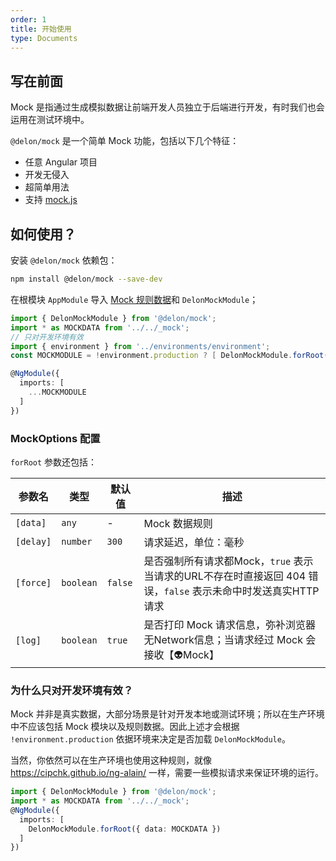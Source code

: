 ```yaml
---
order: 1
title: 开始使用
type: Documents
---
```


## 写在前面

Mock 是指通过生成模拟数据让前端开发人员独立于后端进行开发，有时我们也会运用在测试环境中。

`@delon/mock` 是一个简单 Mock 功能，包括以下几个特征：

- 任意 Angular 项目
- 开发无侵入
- 超简单用法
- 支持 [mock.js](http://mockjs.com/)

## 如何使用？

安装 `@delon/mock` 依赖包：

```bash
npm install @delon/mock --save-dev
```

在根模块 `AppModule` 导入 [Mock 规则数据](/mock/rule)和 `DelonMockModule`；

```ts
import { DelonMockModule } from '@delon/mock';
import * as MOCKDATA from '../../_mock';
// 只对开发环境有效
import { environment } from '../environments/environment';
const MOCKMODULE = !environment.production ? [ DelonMockModule.forRoot({ data: MOCKDATA }) ] : [];

@NgModule({
  imports: [
    ...MOCKMODULE
  ]
})
```

### MockOptions 配置

`forRoot` 参数还包括：

| 参数名 | 类型 | 默认值 | 描述 |
| ----- | --- | --- | --- |
| `[data]` | `any` | - | Mock 数据规则 |
| `[delay]` | `number` | `300` | 请求延迟，单位：毫秒 |
| `[force]` | `boolean` | `false` | 是否强制所有请求都Mock，`true` 表示当请求的URL不存在时直接返回 404 错误，`false` 表示未命中时发送真实HTTP请求 |
| `[log]` | `boolean` | `true` | 是否打印 Mock 请求信息，弥补浏览器无Network信息；当请求经过 Mock 会接收【👽Mock】 |

### 为什么只对开发环境有效？

Mock 并非是真实数据，大部分场景是针对开发本地或测试环境；所以在生产环境中不应该包括 Mock 模块以及规则数据。因此上述才会根据 `!environment.production` 依据环境来决定是否加载 `DelonMockModule`。

当然，你依然可以在生产环境也使用这种规则，就像 https://cipchk.github.io/ng-alain/ 一样，需要一些模拟请求来保证环境的运行。

```ts
import { DelonMockModule } from '@delon/mock';
import * as MOCKDATA from '../../_mock';
@NgModule({
  imports: [
    DelonMockModule.forRoot({ data: MOCKDATA })
  ]
})
```
